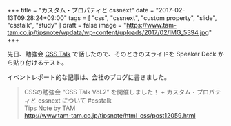 +++
title = "カスタム・プロパティと cssnext"
date = "2017-02-13T09:28:24+09:00"
tags = [ "css", "cssnext", "custom property", "slide", "csstalk", "study" ]
draft = false
image = "https://www.tam-tam.co.jp/tipsnote/wpdata/wp-content/uploads/2017/02/IMG_5394.jpg"
+++

先日、勉強会 [CSS Talk](https://csstalk.net/) で話したので、そのときのスライドを Speaker Deck から貼り付けるテスト。

<div class="embed">
<script async class="speakerdeck-embed" data-id="9a62beccaf9e472484dcc9a9f50ea2ac" data-ratio="1.77777777777778" src="//speakerdeck.com/assets/embed.js"></script>
</div>

イベントレポート的な記事は、会社のブログに書きました。

> CSSの勉強会 “CSS Talk Vol.2” を開催しました！ + カスタム・プロパティと cssnext について #csstalk  
> Tips Note by TAM  
> http://www.tam-tam.co.jp/tipsnote/html_css/post12059.html
